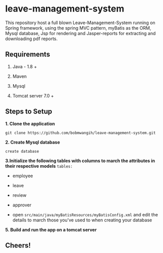 # leave-management-system
This repository host a full blown Leave-Management-System running on Spring framework, using the spring MVC pattern, myBatis as the ORM, Mysql database, Jsp for rendering and Jasper-reports for extracting and downloading pdf reports.
## Requirements

1. Java - 1.8 +

2. Maven 

3. Mysql 

4. Tomcat server 7.0 +

## Steps to Setup

**1. Clone the application**

`git clone https://github.com/bobmwangih/leave-management-system.git`

**2. Create Mysql database**

`create database `

**3.Initialize the following tables with columns to march the attributes in their respective models**
` tables: `
+ employee
+ leave
+ review
+ approver

+ open `src/main/java/myBatisResources/myBatisConfig.xml` and edit the details to march those you've used to when creating your database

**5. Build and run the app on a tomcat server**

## Cheers!
